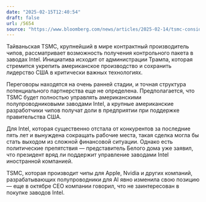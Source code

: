 ```yaml
---
date: "2025-02-15T12:40:54"
draft: false
url: /5654
source: "https://www.bloomberg.com/news/articles/2025-02-14/tsmc-considers-running-intel-s-us-factories-after-trump-team-request"
---
```


Тайваньская TSMC, крупнейший в мире контрактный производитель чипов, рассматривает возможность получения контрольного пакета в заводах Intel. Инициатива исходит от администрации Трампа, которая стремится укрепить американское производство и сохранить лидерство США в критически важных технологиях.

Переговоры находятся на очень ранней стадии, и точная структура потенциального партнерства еще не определена. Предполагается, что TSMC будет полностью управлять американскими полупроводниковыми заводами Intel, а крупные американские разработчики чипов получат доли в предприятии при поддержке правительства США.

Для Intel, которая существенно отстала от конкурентов за последние пять лет и вынуждена сокращать рабочие места, такая сделка могла бы стать выходом из сложной финансовой ситуации. Однако есть политические препятствия — представитель Белого дома уже заявил, что президент вряд ли поддержит управление заводами Intel иностранной компанией.

TSMC, которая производит чипы для Apple, Nvidia и других компаний, разрабатывающих полупроводники для AI явно изменила свою позицию — еще в октябре CEO компании говорил, что не заинтересован в покупке заводов Intel.